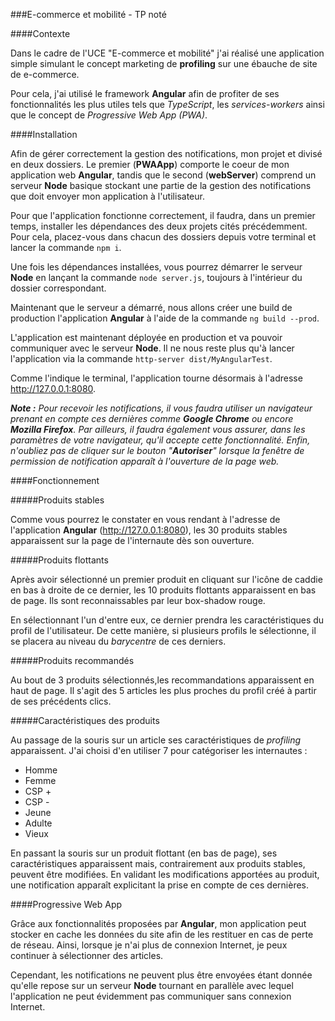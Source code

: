 ###E-commerce et mobilité - TP noté

####Contexte

Dans le cadre de l'UCE "E-commerce et mobilité" j'ai réalisé une application simple simulant le concept marketing de **profiling** sur une ébauche de site de e-commerce.

Pour cela, j'ai utilisé le framework **Angular** afin de profiter de ses fonctionnalités les plus utiles tels que *TypeScript*, les *services-workers* ainsi que le concept de *Progressive Web App (PWA)*. 

####Installation

Afin de gérer correctement la gestion des notifications, mon projet et divisé en deux dossiers. Le premier (**PWAApp**) comporte le coeur de mon application web **Angular**, tandis que le second (**webServer**) comprend un serveur **Node** basique stockant une partie de la gestion des notifications que doit envoyer mon application à l'utilisateur.

Pour que l'application fonctionne correctement, il faudra, dans un premier temps, installer les dépendances des deux projets cités précédemment.
Pour cela, placez-vous dans chacun des dossiers depuis votre terminal et lancer la commande `npm i`.

Une fois les dépendances installées, vous pourrez démarrer le serveur **Node** en lançant la commande `node server.js`, toujours à l'intérieur du dossier correspondant.

Maintenant que le serveur a démarré, nous allons créer une build de production l'application **Angular** à l'aide de la commande `ng build --prod`.

L'application est maintenant déployée en production et va pouvoir communiquer avec le serveur **Node**. Il ne nous reste plus qu'à lancer l'application via la commande `http-server dist/MyAngularTest`.

Comme l'indique le terminal, l'application tourne désormais à l'adresse http://127.0.0.1:8080.

***Note :** Pour recevoir les notifications, il vous faudra utiliser un navigateur prenant en compte ces dernières comme **Google Chrome** ou encore **Mozilla Firefox**.
Par ailleurs, il faudra également vous assurer, dans les paramètres de votre navigateur, qu'il accepte cette fonctionnalité.
Enfin, n'oubliez pas de cliquer sur le bouton "**Autoriser**" lorsque la fenêtre de permission de notification apparaît à l'ouverture de la page web.*

####Fonctionnement

#####Produits stables

Comme vous pourrez le constater en vous rendant à l'adresse de l'application **Angular** (http://127.0.0.1:8080), les 30 produits stables apparaissent sur la page de l'internaute dès son ouverture.

#####Produits flottants

Après avoir sélectionné un premier produit en cliquant sur l'icône de caddie en bas à droite de ce dernier, les 10 produits flottants apparaissent en bas de page. Ils sont reconnaissables par leur box-shadow rouge.

En sélectionnant l'un d'entre eux, ce dernier prendra les caractéristiques du profil de l'utilisateur. De cette manière, si plusieurs profils le sélectionne, il se placera au niveau du *barycentre* de ces derniers.

#####Produits recommandés

Au bout de 3 produits sélectionnés,les recommandations apparaissent en haut de page. Il s'agit des 5 articles les plus proches du profil créé à partir de ses précédents clics.

#####Caractéristiques des produits

Au passage de la souris sur un article ses caractéristiques de *profiling* apparaissent. J'ai choisi d'en utiliser 7 pour catégoriser les internautes :
* Homme
* Femme
* CSP +
* CSP -
* Jeune
* Adulte
* Vieux

En passant la souris sur un produit flottant (en bas de page), ses caractéristiques apparaissent mais, contrairement aux produits stables, peuvent être modifiées. En validant les modifications apportées au produit, une notification apparaît explicitant la prise en compte de ces dernières.

####Progressive Web App

Grâce aux fonctionnalités proposées par **Angular**, mon application peut stocker en cache les données du site afin de les restituer en cas de perte de réseau. Ainsi, lorsque je n'ai plus de connexion Internet, je peux continuer à sélectionner des articles.

Cependant, les notifications ne peuvent plus être envoyées étant donnée qu'elle repose sur un serveur **Node** tournant en parallèle avec lequel l'application ne peut évidemment pas communiquer sans connexion Internet.